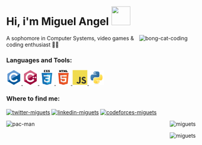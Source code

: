 <div align ="left">
  <p><strong><h1>Hi, i'm Miguel Angel <img src="https://raw.githubusercontent.com/iampavangandhi/iampavangandhi/master/gifs/Hi.gif" width="50 px"  height= "50 px"></h1></strong><img align = "right" alt = "bong-cat-coding" src="https://user-images.githubusercontent.com/73564090/160729928-c0b81eb6-535f-4dc0-a253-3cb6e173c33d.gif" height="150" width="150 px"></p>
  <p>A sophomore in Computer Systems, video games & coding enthusiast 🙇‍♂️ </p>
</div>
 

<div>
  <h3 align="left">Languages and Tools:</h3>
  <p align="left"> <a href="https://www.cprogramming.com/" target="_blank" rel="noreferrer"> <img src="https://raw.githubusercontent.com/devicons/devicon/master/icons/c/c-original.svg" alt="c" width="40" height="40"/> </a> <a href="https://www.w3schools.com/cpp/" target="_blank" rel="noreferrer"> <img src="https://raw.githubusercontent.com/devicons/devicon/master/icons/cplusplus/cplusplus-original.svg" alt="cplusplus" width="40" height="40"/> </a> <a href="https://www.w3schools.com/css/" target="_blank" rel="noreferrer"> <img src="https://raw.githubusercontent.com/devicons/devicon/master/icons/css3/css3-original-wordmark.svg" alt="css3" width="40" height="40"/> </a> <a href="https://www.w3.org/html/" target="_blank" rel="noreferrer"> <img src="https://raw.githubusercontent.com/devicons/devicon/master/icons/html5/html5-original-wordmark.svg" alt="html5" width="40" height="40"/> </a> <a href="https://developer.mozilla.org/en-US/docs/Web/JavaScript" target="_blank" rel="noreferrer"> <img src="https://raw.githubusercontent.com/devicons/devicon/master/icons/javascript/javascript-original.svg" alt="javascript" width="40" height="40"/> </a> <a href="https://www.python.org" target="_blank" rel="noreferrer"> <img src="https://raw.githubusercontent.com/devicons/devicon/master/icons/python/python-original.svg" alt="python" width="40" height="40"/> </a> </p>
</div>

<div>
  <h3 align="left">Where to find me:</h3>
  <p align="left">
  <a href="https://twitter.com/miguetss" target="blank"><img align="center" src="https://user-images.githubusercontent.com/73564090/160727069-d30daf95-c76d-40af-abd1-0a8d236a0200.png" alt="twitter-miguets" height="40" width="40" /></a>
  <a href="https://linkedin.com/in/miguets/" target="blank"><img align="center" src="https://user-images.githubusercontent.com/73564090/160727071-cc0095a3-fefb-4f4a-8c9a-8c139fb9df13.png" alt="linkedin-miguets" height="30" width="40" /></a>
  <a href="https://codeforces.com/profile/miguets" target="blank"><img align="center" src="https://user-images.githubusercontent.com/73564090/160732554-6559a3a6-5029-4e1b-a891-be610f44fcd6.png" alt="codeforces-miguets" height="30" width="40" /></a></p>
</div>

<div>
  <p><img align = "left " alt = "pac-man" src="https://user-images.githubusercontent.com/73564090/130124958-eed7abac-a150-4d19-8355-6d106cc2c6b6.gif" height="200" width="320">
  &nbsp;<img align="right" src="https://github-readme-stats.vercel.app/api?username=miguets&show_icons=true&locale=en" alt="miguets"/>
  </p>
</div>

<div align = "right">
 <p> <img src="https://komarev.com/ghpvc/?username=miguets&label=Profile%20views&color=0e75b6&style=flat" alt="miguets" /> </p>
</div>
